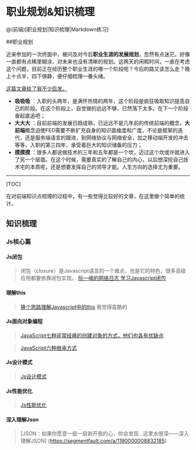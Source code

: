 # 职业规划&知识梳理

@(前端)[职业规划|知识梳理|Markdown练习]

##职业规划

近来参加的一次终面中，被问及对今后**职业生涯的发展规划**，忽然有点迷茫。好像一直都有点稀里糊涂，对未来也没有清晰的规划。这两天的闲暇时间，一直在考虑这个问题，目前正在经历整个职业生涯的哪一个阶段呢？今后的路又该怎么走？晚上十点半，四下俱静，便仔细梳理一番头绪。

[这篇文章给了我不少启发。](http://www.uisdc.com/frontend-engineering-career-planning) 

- **吸吸吸** ：入职的头两年，是满怀热情的两年，这个阶段是疯狂吸取知识提高自己的阶段。在这个阶段上，自觉做的远远不够，已然落下太多。在下一个阶段奋起直追吧；
- **大大大** ：目前前端的发展日趋成熟，已远远不是几年前的传统前端的概念，**大前端**概念迫使FED需要不断扩充自身的知识面维度和广度，不论是框架的迭代，还是服务端语言的跟进，到网络协议与网络安全，加之移动端开发的冲击等等，入职的第三四年，承受着巨大的知识储备的压力；
- **摸摸摸** ：很多人都说做技术的三年和五年都是一个坎，迈过这个坎或许就进入了另一个层面。在这个时候，需要真实的了解自己的内心，以后想深挖自己技术宅的本质呢，还是想要发挥自己的领导才能。人生方向的选择尤为重要。

-------------------

[TOC]


在对前端知识点梳理的过程中，有一些觉得比较好的文章，在这里做个简单的统计。
## 知识梳理

### Js核心篇

#### Js闭包

> 闭包（closure）是Javascript语言的一个难点，也是它的特色，很多高级应用都要依靠闭包实现。 
>  [阮一峰的网络日志 学习Javascript闭包](http://www.ruanyifeng.com/blog/2009/08/learning_javascript_closures.html)

#### 理解this
> [换个思路理解Javascript中的this](https://segmentfault.com/a/1190000010328752)  我觉得蛮酷的

#### Js面向对象编程
> [JavaScript七种非常经典的创建对象的方式，他们也各有优缺点](https://xxxgitone.github.io/2017/06/10/JavaScript%E5%88%9B%E5%BB%BA%E5%AF%B9%E8%B1%A1%E7%9A%84%E4%B8%83%E7%A7%8D%E6%96%B9%E5%BC%8F/)

> [JavaScript六种继承方式](https://xxxgitone.github.io/2017/06/12/JavaScript%E5%85%AD%E7%A7%8D%E7%BB%A7%E6%89%BF%E6%96%B9%E5%BC%8F/)

#### Js设计模式
> [Js设计模式](http://www.cnblogs.com/tugenhua0707/p/5198407.html)

#### Js性能优化
>[ Js性能优化](https://www.cnblogs.com/liyunhua/p/4529086.html)

#### 深入理解Json
>[JSON：如果你愿意一层一层剥开我的心，你会发现...这里水很深——深入理解JSON] (https://segmentfault.com/a/1190000008832185)
